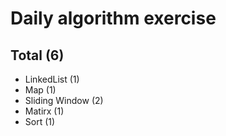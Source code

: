 # Daily algorithm exercise
## Total (6)
* LinkedList (1)
* Map (1)
* Sliding Window (2)
* Matirx (1)
* Sort (1)
